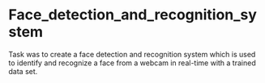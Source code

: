 # Face_detection_and_recognition_system
Task was to create a face detection and recognition system which is used to identify and recognize a face from a webcam in real-time with a trained data set.
